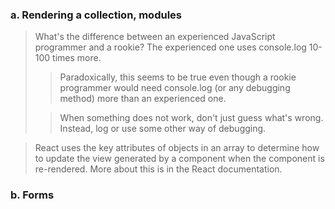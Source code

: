 ### a. Rendering a collection, modules

> What's the difference between an experienced JavaScript programmer and a rookie? The experienced one uses console.log 10-100 times more.
>> Paradoxically, this seems to be true even though a rookie programmer would need console.log (or any debugging method) more than an experienced one.
>
>> When something does not work, don't just guess what's wrong. Instead, log or use some other way of debugging.

> React uses the key attributes of objects in an array to determine how to update the view generated by a component when the component is re-rendered. More about this is in the React documentation.

### b. Forms

